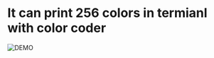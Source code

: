 # It can print 256 colors in termianl with color coder


![DEMO](https://te.legra.ph/file/dc6344b18c4eb3b5ce792.png)
